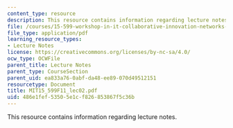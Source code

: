 ```yaml
---
content_type: resource
description: This resource contains information regarding lecture notes.
file: /courses/15-599-workshop-in-it-collaborative-innovation-networks-fall-2011/486e1fef53505e1cf826853867f5c36b_MIT15_599F11_lec02.pdf
file_type: application/pdf
learning_resource_types:
- Lecture Notes
license: https://creativecommons.org/licenses/by-nc-sa/4.0/
ocw_type: OCWFile
parent_title: Lecture Notes
parent_type: CourseSection
parent_uid: ea833a76-0abf-da48-ee89-070d49512151
resourcetype: Document
title: MIT15_599F11_lec02.pdf
uid: 486e1fef-5350-5e1c-f826-853867f5c36b
---
```

This resource contains information regarding lecture notes.